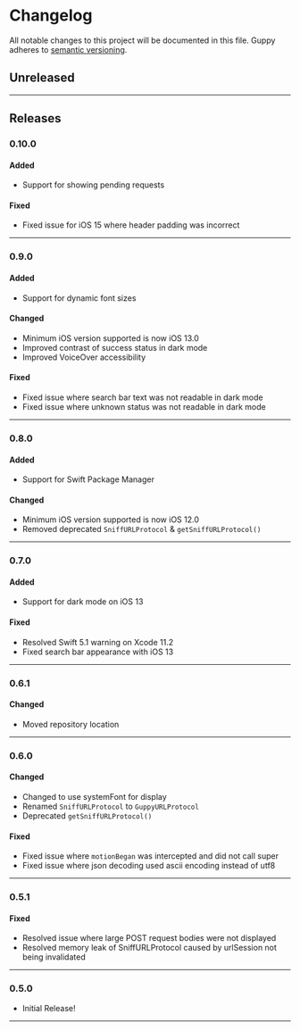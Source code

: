 # Changelog
All notable changes to this project will be documented in this file. Guppy adheres to [semantic versioning](http://semver.org/).


## Unreleased

---

## Releases

### 0.10.0

#### Added

* Support for showing pending requests

#### Fixed

* Fixed issue for iOS 15 where header padding was incorrect

---

### 0.9.0

#### Added

* Support for dynamic font sizes

#### Changed

* Minimum iOS version supported is now iOS 13.0
* Improved contrast of success status in dark mode
* Improved VoiceOver accessibility

#### Fixed

* Fixed issue where search bar text was not readable in dark mode
* Fixed issue where unknown status was not readable in dark mode

---

### 0.8.0

#### Added

* Support for Swift Package Manager

#### Changed

* Minimum iOS version supported is now iOS 12.0
* Removed deprecated `SniffURLProtocol` & `getSniffURLProtocol()`

---

### 0.7.0

#### Added

* Support for dark mode on iOS 13

#### Fixed

* Resolved Swift 5.1 warning on Xcode 11.2
* Fixed search bar appearance with iOS 13

---

### 0.6.1

#### Changed

* Moved repository location

---

### 0.6.0

#### Changed

* Changed to use systemFont for display
* Renamed `SniffURLProtocol` to `GuppyURLProtocol`
* Deprecated `getSniffURLProtocol()`

#### Fixed

* Fixed issue where `motionBegan` was intercepted and did not call super
* Fixed issue where json decoding used ascii encoding instead of utf8

---

### 0.5.1

#### Fixed
* Resolved issue where large POST request bodies were not displayed
* Resolved memory leak of SniffURLProtocol caused by urlSession not being invalidated

---

### 0.5.0
* Initial Release!
 
---
